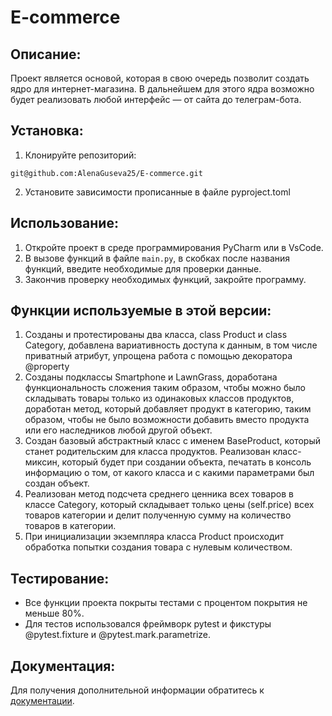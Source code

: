 # E-commerce

## Описание:

Проект является основой, которая в свою очередь позволит создать ядро для интернет-магазина. В дальнейшем для этого ядра
возможно будет реализовать любой интерфейс — от сайта до телеграм-бота.


## Установка:

1. Клонируйте репозиторий:
```
git@github.com:AlenaGuseva25/E-commerce.git
```
2. Установите зависимости прописанные в файле pyproject.toml


## Использование:

1. Откройте проект в среде программирования PyCharm или в VsCode.
2. В вызове функций в файле `main.py`, в скобках после названия функций, введите необходимые для проверки данные.
3. Закончив проверку необходимых функций, закройте программу.

## Функции используемые в этой версии:

1. Созданы и протестированы два класса, class Product и class Category, добавлена вариативность доступа к данным, в том
   числе приватный атрибут, упрощена работа с помощью декоратора @property
2. Созданы подклассы Smartphone и LawnGrass, доработана функциональность сложения таким образом, чтобы можно было 
   складывать товары только из одинаковых классов продуктов, доработан метод, который добавляет продукт в категорию, 
   таким образом, чтобы не было возможности добавить вместо продукта или его наследников любой другой объект.
3. Создан базовый абстрактный класс с именем BaseProduct, который станет родительским для класса продуктов. Реализован
   класс-миксин, который будет при создании объекта, печатать в консоль информацию о том, от какого класса и с какими
   параметрами был создан объект.
4. Реализован метод подсчета среднего ценника всех товаров в классе Category, который складывает только цены 
   (self.price) всех товаров категории и делит полученную сумму на количество товаров в категории.
5. При инициализации экземпляра класса Product происходит обработка попытки создания товара с нулевым количеством.

## Тестирование:

* Все функции проекта покрыты тестами с процентом покрытия не меньше 80%.
* Для тестов использовался фреймворк pytest и фикстуры @pytest.fixture и @pytest.mark.parametrize.

## Документация:

Для получения дополнительной информации обратитесь к [документации](docs/README.md).